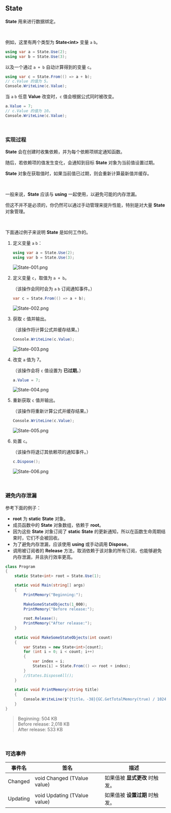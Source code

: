## State

**State** 用来进行数据绑定。

<br/>

例如，这里有两个类型为 **State\<int\>** 变量 `a` `b`。

```csharp
using var a = State.Use(2);
using var b = State.Use(3);
```

以及一个通过 `a + b` 自动计算得到的变量 `c`。

```csharp
using var c = State.From(() => a + b);
// c.Value 的值为 5。
Console.WriteLine(c.Value);
```

当 `a` `b` 任意 **Value** 改变时，`c` 值会根据公式同时被改变。

```csharp
a.Value = 7;
// c.Value 的值为 10。
Console.WriteLine(c.Value);
```

<br/>

### 实现过程

**State** 会在创建时收集依赖，并为每个依赖项绑定通知函数。

随后，若依赖项的值发生变化，会通知到目标 **State** 对象为当前值设置过期。

**State** 对象在获取值时，如果当前值已过期，则会重新计算最新值并缓存。

<br/>

一般来说，**State** 应该与 **using** 一起使用，以避免可能的内存泄漏。

但这不并不是必须的，你仍然可以通过手动管理来提升性能，特别是对大量 **State** 对象管理。

<br/>

下面通过例子来说明 **State** 是如何工作的。

1. 定义变量 `a` `b`：

   ```csharp
   using var a = State.Use(2);
   using var b = State.Use(3);
   ```

   ![State-001.png](/images/State-001.png)

2. 定义变量 `c`，取值为 `a + b`。

   （该操作会同时会为 `a` `b` 订阅通知事件。）

   ```csharp
   var c = State.From(() => a + b);
   ```
   
   ![State-002.png](/images/State-002.png)
   
3. 获取 `c` 值并输出。

   （该操作将计算公式并缓存结果。）

   ```csharp
   Console.WriteLine(c.Value);
   ```

   ![State-003.png](/images/State-003.png)

4. 改变 `a` 值为 7。

   （该操作会将 `c` 值设置为 **已过期**。）

   ```csharp
   a.Value = 7;
   ```

   ![State-004.png](/images/State-004.png)

5. 重新获取 `c` 值并输出。

   （该操作将重新计算公式并缓存结果。）

   ```csharp
   Console.WriteLine(c.Value);
   ```

   ![State-005.png](/images/State-005.png)
   
6. 处置 `c`。

   （该操作将退订其依赖项的通知事件。）
   
   ```csharp
   c.Dispose();
   ```

   ![State-006.png](/images/State-006.png)

<br/>

### 避免内存泄漏

参考下面的例子：

- **root** 为 **static** **State** 对象。
- 成员函数中的 **State** 对象数组，依赖于 **root**。
- 因为这些 **State** 对象订阅了 **static** **State** 的更新通知，所以在函数生命周期结束时，它们不会被回收。
- 为了避免内存泄漏，应该使用 **using** 或手动调用 **Dispose**。
- 调用被订阅者的 **Release** 方法，取消依赖于该对象的所有订阅，也能够避免内存泄漏，并且执行效率更高。

```csharp
class Program
{
    static State<int> root = State.Use(1);

    static void Main(string[] args)
    {
        PrintMemory("Beginning:");
        
        MakeSomeStateObjects(1_000);
        PrintMemory("Before release:");
        
        root.Release();
        PrintMemory("After release:");
    }
    
    static void MakeSomeStateObjects(int count)
    {
        var States = new State<int>[count];
        for (int i = 0; i < count; i++)
        {
            var index = i;
            States[i] = State.From(() => root + index);
        }
        //States.DisposeAll();
    }
    
    static void PrintMemory(string title)
    {
        Console.WriteLine($"{title，-38}{GC.GetTotalMemory(true) / 1024:N0} KB");
    }
}
```

> Beginning:                            504 KB<br/>
> Before release:                       2,018 KB<br/>
> After release:                        533 KB

<br/>

### 可选事件

| 事件名   | 签名                         | 描述                           |
| -------- | ---------------------------- | ------------------------------ |
| Changed  | void Changed (TValue value)  | 如果值被 **显式更改** 时触发。 |
| Updating | void Updating (TValue value) | 如果值被 **设置过期** 时触发。 |

